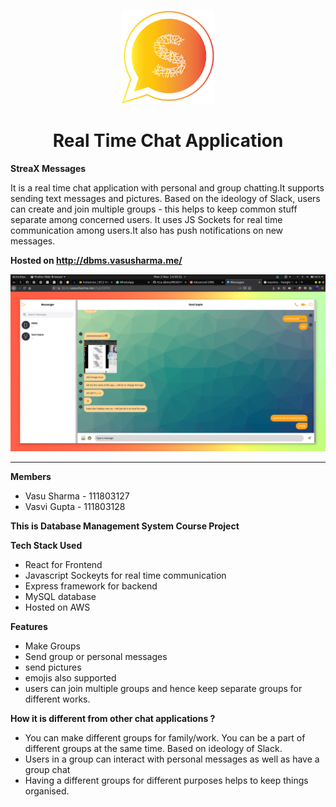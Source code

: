 <p align="center">
  <img src="./public/react-messenger.svg" height="150px" />
  <h1 align="center">Real Time Chat Application</h1>  
</p>

<span align = "center"> <b>StreaX Messages</b> </span>

It is a real time chat application with personal and group chatting.It supports sending text messages and pictures. Based on the ideology of Slack, users can create and join multiple groups - this helps to keep common stuff separate among concerned users. It uses JS Sockets for real time communication among users.It also has push notifications on new messages.


**Hosted on http://dbms.vasusharma.me/**
<p align="center">
  <img src="./screenshots/Screenshot from 2020-11-02 14-30-31.png" />
</p>

<hr />

**Members** 

 - Vasu Sharma - 111803127  
 - Vasvi Gupta - 111803128
 
 __This is Database Management System Course Project__
 
 **Tech Stack Used**
 
 - React for Frontend
 - Javascript Sockeyts for real time communication
 - Express framework for backend
 - MySQL database
 - Hosted on AWS
 
 
 **Features**
 

  - Make Groups
  - Send group or personal messages
  - send pictures
  - emojis also supported
  - users can join multiple groups and hence keep separate groups for different works.

**How it is different from other chat applications ?** 
 
  - You can make different groups for family/work. You can be a part of different groups at the same time. Based on ideology of Slack.
  - Users in a group can interact with personal messages as well as have a group chat
  - Having a different groups for different purposes helps to keep things organised.
